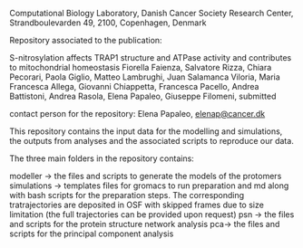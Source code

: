 Computational Biology Laboratory, Danish Cancer Society Research Center, Strandboulevarden 49, 2100, Copenhagen, Denmark

Repository associated to the publication:


S-nitrosylation affects TRAP1 structure and ATPase activity and contributes to mitochondrial homeostasis
Fiorella Faienza, Salvatore Rizza, Chiara Pecorari, Paola Giglio, Matteo Lambrughi, Juan Salamanca Viloria, Maria Francesca Allega, Giovanni Chiappetta, Francesca Pacello, Andrea Battistoni, Andrea Rasola, Elena Papaleo, Giuseppe Filomeni, submitted


contact person for the repository: Elena Papaleo, elenap@cancer.dk

This repository contains the input data for the modelling and simulations, the outputs from analyses and the associated scripts to reproduce our data.

The three main folders in the repository contains:

modeller -> the files and scripts to generate the models of the protomers
simulations -> templates files for gromacs to run preparation and md along with bash scripts for the preparation steps. The corresponding tratrajectories are deposited in OSF with skipped frames due to size limitation (the full trajectories can be provided upon request)
psn -> the files and scripts for the protein structure network analysis 
pca-> the files and scripts for the principal component analysis 
